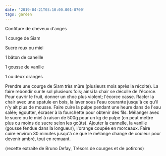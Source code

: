 ```yaml
---
date: '2019-04-21T03:10:00.001-0700'
tags: garden
---
```


Confiture de cheveux d'anges

1 courge de Siam

Sucre roux ou miel

1 bâton de canellle

1 gousse de vanille

1 ou deux oranges



Prendre une courge de Siam très mûre (plusieurs mois après la récolte).
La faire rebondir sur le sol plusieurs fois; ainsi la chair se décolle de l'écorce. Pour ouvrir le fruit, donner un choc plus violent; l'écorce casse. Racler la chair avec une spatule en bois, la laver sous l'eau courante jusqu'à ce qu'il n'y ait plus de mousse. Faire cuire la pulpe pendant une heure dans de l'eau salée; égoutter, écraser à la fourchette pour obtenir des fils. Mélanger avec le sucre ou le miel à raison de 500g pour un kg de pulpe (on peut mettre plus ou moins de sucre selon les goûts). Ajouter la cannelle, la vanille (gousse fendue dans la longueur), l'orange coupée en morceaux. Faire cuire environ 30 minutes jusqu'à ce que le mélange change de couleur pour devenir ambré, tout en remuant.


(recette extraite de Bruno Defay, Trésors de courges et de potirons)
